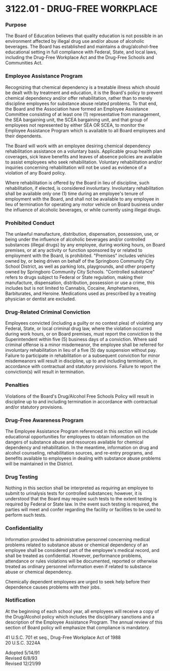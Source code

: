 3122.01 - DRUG-FREE WORKPLACE
=============================

### Purpose

The Board of Education believes that quality education is not possible
in an environment affected by illegal drug use and/or abuse of alcoholic
beverages. The Board has established and maintains a drug/alcohol-free
educational setting in full compliance with Federal, State, and local
laws, including the Drug-Free Workplace Act and the Drug-Free Schools
and Communities Act.

### Employee Assistance Program

Recognizing that chemical dependency is a treatable illness which should
be dealt with by treatment and education, it is the Board's policy to
prevent chemical dependency and/or offer rehabilitation, rather than to
merely discipline employees for substance abuse related problems. To
that end, the Board and the Association have formed an Employee
Assistance Committee consisting of at least one (1) representative from
management, the SEA bargaining unit, the SCEA bargaining unit, and that
group of employees not represented by either SEA OR SCEA, to monitor the
Employee Assistance Program which is available to all Board employees
and their dependents.

The Board will work with an employee desiring chemical dependency
rehabilitation assistance on a voluntary basis. Applicable group health
plan coverages, sick leave benefits and leaves of absence policies are
available to assist employees who seek rehabilitation. Voluntary
rehabilitation and/or inquiries concerning rehabilitation will not be
used as evidence of a violation of any Board policy.

Where rehabilitation is offered by the Board in lieu of discipline, such
rehabilitation, if elected, is considered involuntary. Involuntary
rehabilitation shall be available only one (1) time during an employee's
tenure of employment with the Board, and shall not be available to any
employee in lieu of termination for operating any motor vehicle on Board
business under the influence of alcoholic beverages, or while currently
using illegal drugs.

### Prohibited Conduct

The unlawful manufacture, distribution, dispensation, possession, use,
or being under the influence of alcoholic beverages and/or controlled
substances (illegal drugs) by any employee, during working hours, on
Board premises, or at any activity or function sponsored by or related
to employment with the Board, is prohibited. "Premises" includes
vehicles owned by, or being driven on behalf of the Springboro Community
City School District, as well as parking lots, playgrounds, and other
property owned by Springboro Community City Schools. "Controlled
substance" refers to drugs subject to Federal or State regulation,
making their manufacture, dispensation, distribution, possession or use
a crime, this includes but is not limited to Cannabis, Cocaine,
Amphetamines, Barbiturates, and Heroine. Medications used as prescribed
by a treating physician or dentist are excluded.

### Drug-Related Criminal Conviction

Employees convicted (including a guilty or no contest plea) of violating
any Federal, State, or local criminal drug law, where the violation
occurred during work hours, or on Board premises, must report the
conviction to the Superintendent within five (5) business days of a
conviction. Where said criminal offense is a minor misdemeanor, the
employee shall be referred for involuntary rehabilitation in lieu of a
five (5) day suspension without pay. Failure to participate in
rehabilitation or a subsequent conviction for minor misdemeanors will
result in discipline, up to and including termination, in accordance
with contractual and statutory provisions. Failure to report the
conviction(s) will result in termination.

### Penalties

Violations of the Board's Drug/Alcohol Free Schools Policy will result
in discipline up to and including termination in accordance with
contractual and/or statutory provisions.

### Drug-Free Awareness Program

The Employee Assistance Program referenced in this section will include
educational opportunities for employees to obtain information on the
dangers of substance abuse and resources available for chemical
dependency and rehabilitation. In the meantime, information on drug and
alcohol counseling, rehabilitation sources, and re-entry programs, and
benefits available to employees in dealing with substance abuse problems
will be maintained in the District.

### Drug Testing

Nothing in this section shall be interpreted as requiring an employee to
submit to urinalysis tests for controlled substances; however, it is
understood that the Board may require such tests to the extent testing
is required by Federal or State law. In the event such testing is
required, the parties will meet and confer regarding the facility or
facilities to be used to perform such tests.

### Confidentiality

Information provided to administrative personnel concerning medical
problems related to substance abuse or chemical dependency of an
employee shall be considered part of the employee's medical record, and
shall be treated as confidential. However, performance problems,
attendance or rules violations will be documented, reported or otherwise
treated as ordinary personnel information even if related to substance
abuse or chemical dependency.

Chemically dependent employees are urged to seek help before their
dependence causes problems with their jobs.

### Notification

At the beginning of each school year, all employees will receive a copy
of the Drug/Alcohol policy which includes the disciplinary sanctions and
a description of the Employee Assistance Program. The annual review of
this section of Board policy will emphasize that compliance is
mandatory.

41 U.S.C. 701 et seq., Drug-Free Workplace Act of 1988\
 20 U.S.C. 3224A

Adopted 5/14/91\
 Revised 6/8/93\
 Revised 12/21/99

